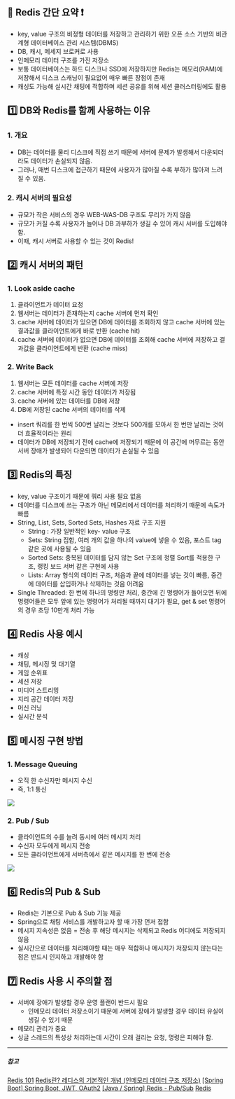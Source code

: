 ## 📌 Redis 간단 요약 ❗

  - key, value 구조의 비정형 데이터를 저장하고 관리하기 위한 오픈 소스 기반의 비관계형 데이터베이스 관리 시스템(DBMS)
  - DB, 캐시, 메세지 브로커로 사용
  - 인메모리 데이터 구조를 가진 저장소
  - 보통 데이터베이스는 하드 디스크나 SSD에 저장하지만 Redis는 메모리(RAM)에 저장해서 디스크 스캐닝이 필요없어 매우 빠른 장점이 존재
  - 캐싱도 가능해 실시간 채팅에 적합하며 세션 공유를 위해 세션 클러스터링에도 활용

## 1️⃣ DB와 Redis를 함께 사용하는 이유 

### 1. 개요
- DB는 데이터를 물리 디스크에 직접 쓰기 때문에 서버에 문제가 발생해서 다운되더라도 데이터가 손실되지 않음.
- 그러나, 매번 디스크에 접근하기 때문에 사용자가 많아질 수록 부하가 많아져 느려질 수 있음.

### 2. 캐시 서버의 필요성
- 규모가 작은 서비스의 경우 WEB-WAS-DB 구조도 무리가 가지 않음
- 규모가 커질 수록 사용자가 늘어나 DB 과부하가 생길 수 있어 캐시 서버를 도입해야함.
- 이때, 캐시 서버로 사용할 수 있는 것이 Redis!

## 2️⃣ 캐시 서버의 패턴

### 1. Look aside cache

1. 클라이언트가 데이터 요청
2. 웹서버는 데이터가 존재하는지 cache 서버에 먼저 확인
3. cache 서버에 데이터가 있으면 DB에 데이터를 조회하지 않고 cache 서버에 있는 결과값을 클라이언트에게 바로 반환 (cache hit)
4. cache 서버에 데이터가 없으면 DB에 데이터를 조회해 cache 서버에 저장하고 결과값을 클라이언트에게 반환 (cache miss)

### 2. Write Back

1. 웹서버는 모든 데이터를 cache 서버에 저장
2. cache 서버에 특정 시간 동안 데이터가 저장됨
3. cache 서버에 있는 데이터를 DB에 저장
4. DB에 저장된 cache 서버의 데이터를 삭제

- insert 쿼리를 한 번씩 500번 날리는 것보다 500개를 모아서 한 번만 날리는 것이 더 효율적이라는 원리
- 데이터가 DB에 저장되기 전에 cache에 저장되기 때문에 이 공간에 머무르는 동안 서버 장애가 발생되어 다운되면 데이터가 손실될 수 있음

## 3️⃣ Redis의 특징

- key, value 구조이기 때문에 쿼리 사용 필요 없음
- 데이터를 디스크에 쓰는 구조가 아닌 메모리에서 데이터를 처리하기 때문에 속도가 빠름
- String, List, Sets, Sorted Sets, Hashes 자료 구조 지원
	- String : 가장 일반적인 key- value 구조
  - Sets: String 집합, 여러 개의 값을 하나의 value에 넣을 수 있음, 포스트 tag 같은 곳에 사용될 수 있음
  - Sorted Sets: 중복된 데이터를 담지 않는 Set 구조에 정렬 Sort를 적용한 구조, 랭킹 보드 서버 같은 구현에 사용
  - Lists: Array 형식의 데이터 구조, 처음과 끝에 데이터를 넣는 것이 빠름, 중간에 데이터를 삽입하거나 삭제하는 것음 어려움
- Single Threaded: 한 번에 하나의 명령만 처리, 중간에 긴 명령어가 들어오면 뒤에 명령어들은 모두 앞에 있는 명령어가 처리될 때까지 대기가 필요, get & set 명령어의 경우 초당 10만개 처리 가능

## 4️⃣ Redis 사용 예시

- 캐싱
- 채팅, 메시징 및 대기열
- 게임 순위표
- 세션 저장
- 미디어 스트리밍
- 지리 공간 데이터 저장
- 머신 러닝
- 실시간 분석

## 5️⃣ 메시징 구현 방법

### 1. Message Queuing 

  - 오직 한 수신자만 메시지 수신
  - 즉, 1:1 통신

![](https://velog.velcdn.com/images/baebae/post/5bb339ae-33e2-4d9c-9dd6-bdbd81d18877/image.png)

### 2. Pub / Sub

  - 클라이언트의 수를 늘려 동시에 여러 메시지 처리
  - 수신자 모두에게 메시지 전송
  - 모든 클라이언트에게 서버측에서 같은 메시지를 한 번에 전송

![](https://velog.velcdn.com/images/baebae/post/0e0c7b87-6c20-450f-942b-ad907acf5442/image.png)

## 6️⃣ Redis의 Pub & Sub

- Redis는 기본으로 Pub & Sub 기능 제공
- Spring으로 채팅 서비스를 개발하고자 할 때 가장 먼저 접함
- 메시지 지속성은 없음 = 전송 후 해당 메시지는 삭제되고 Redis 어디에도 저장되지 않음
- 실시간으로 데이터를 처리해야할 때는 매우 적합하나 메시지가 저장되지 않는다는 점은 반드시 인지하고 개발해야 함

## 7️⃣ Redis 사용 시 주의할 점

- 서버에 장애가 발생할 경우 운영 플랜이 반드시 필요
	- 인메모리 데이터 저장소이기 때문에 서버에 장애가 발생할 경우 데이터 유실이 생길 수 있기 때문
- 메모리 관리가 중요
- 싱글 스레드의 특성상 처리하는데 시간이 오래 걸리는 요청, 명령은 피해야 함.

---

##### 참고
[Redis 101](https://dabeen.medium.com/redis-101-6dd36bca2ac)
[Redis란? 레디스의 기본적인 개념 (인메모리 데이터 구조 저장소)](https://wildeveloperetrain.tistory.com/21)
[[Spring Boot] Spring Boot, JWT, OAuth2](https://ozofweird.tistory.com/entry/Spring-Boot-Spring-Boot-JWT-OAuth2)
[[Java / Spring] Redis - Pub/Sub](https://wonsjung.tistory.com/405)
[Redis](https://gyoogle.dev/blog/computer-science/data-base/Redis.html)
